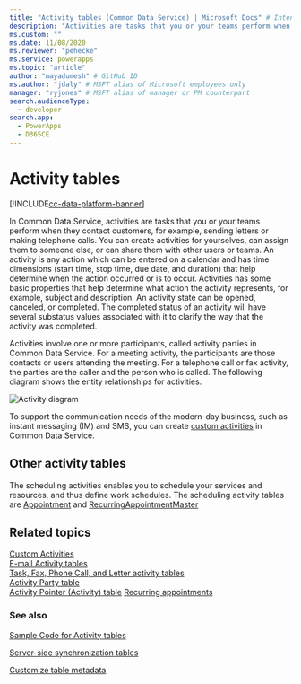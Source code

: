 ```yaml
---
title: "Activity tables (Common Data Service) | Microsoft Docs" # Intent and product brand in a unique string of 43-59 chars including spaces
description: "Activities are tasks that you or your teams perform when they contact customers, for example, sending letters or making telephone calls." # 115-145 characters including spaces. This abstract displays in the search result.
ms.custom: ""
ms.date: 11/08/2020
ms.reviewer: "pehecke"
ms.service: powerapps
ms.topic: "article"
author: "mayadumesh" # GitHub ID
ms.author: "jdaly" # MSFT alias of Microsoft employees only
manager: "ryjones" # MSFT alias of manager or PM counterpart
search.audienceType: 
  - developer
search.app: 
  - PowerApps
  - D365CE
---
```

# Activity tables

[!INCLUDE[cc-data-platform-banner](../../includes/cc-data-platform-banner.md)]

In Common Data Service, activities are tasks that you or your teams perform when they contact customers, for example, sending letters or making telephone calls. You  can create activities for yourselves, can assign them to someone else, or can share them with other users or teams. An activity is any action which can be entered  on a calendar  and has time dimensions (start time, stop time, due date, and duration) that help determine when the action occurred or is to occur. Activities has some basic properties that help determine what action the activity represents, for example, subject and description. An activity state can be opened, canceled, or completed. The completed status of an activity will have several substatus values associated with it to clarify the way that the activity was completed.  
  
 Activities involve one or more participants, called activity parties in Common Data Service. For a meeting activity, the participants are those contacts or users attending the meeting. For a telephone call or fax activity, the parties are the caller and the person who is called. The following diagram shows the entity relationships for activities.  
  
 ![Activity diagram](media/entity-model-activity.gif "Activity diagram")  
  
 To support the communication needs of the modern-day business, such as instant messaging (IM) and SMS, you can create [custom activities](custom-activities.md) in Common Data Service.  
  
 ## Other activity tables  
  
The scheduling activities enables you to schedule your services and resources, and thus define work schedules. The scheduling activity tables are [Appointment](reference/entities/appointment.md) and [RecurringAppointmentMaster](reference/entities/recurringappointmentmaster.md) 
  
## Related topics  
 [Custom Activities](custom-activities.md)<br/>
 [E-mail Activity tables](email-activity-entities.md)<br/>
 [Task, Fax, Phone Call, and Letter activity tables](task-fax-phone-call-letter-activity-entities.md)<br/>
 [Activity Party table](activityparty-entity.md)<br/>
 [Activity Pointer (Activity) table](activitypointer-activity-entity.md) 
 [Recurring appointments](recurring-appointment-partial-expansion-model.md)
  
### See also  
 
 [Sample Code for Activity tables](/powerapps/developer/common-data-service/org-service/samples/convert-fax-task)
 
 [Server-side synchronization tables](server-side-synchronization-entities.md)  
  
 [Customize table metadata](customize-entity-metadata.md)
